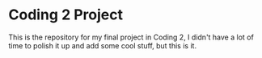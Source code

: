 # Coding 2 Project
 This is the repository for my final project in Coding 2, I didn't have a lot of time to polish it up and add some cool stuff, but this is it.
